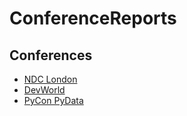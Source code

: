 # ConferenceReports

## Conferences

- [NDC London](2025/NDCLondon.md)
- [DevWorld](2025/DevWorld.md)
- [PyCon PyData](2025/PyConPyData.md) 

